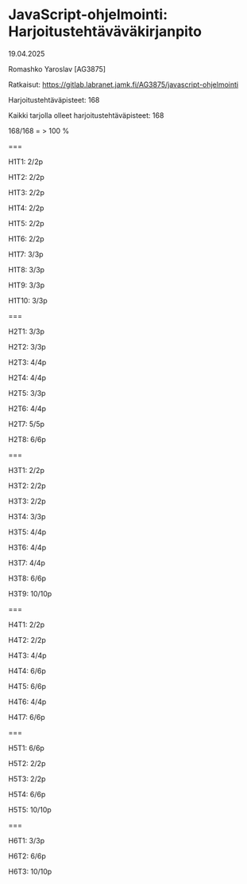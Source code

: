 # JavaScript-ohjelmointi: Harjoitustehtäväväkirjanpito

19.04.2025

Romashko Yaroslav [AG3875]

Ratkaisut: https://gitlab.labranet.jamk.fi/AG3875/javascript-ohjelmointi

Harjoitustehtäväpisteet: 168

Kaikki tarjolla olleet harjoitustehtäväpisteet: 168

168/168 = > 100 %

===

H1T1: 2/2p

H1T2: 2/2p

H1T3: 2/2p

H1T4: 2/2p

H1T5: 2/2p

H1T6: 2/2p

H1T7: 3/3p

H1T8: 3/3p

H1T9: 3/3p

H1T10: 3/3p

===

H2T1: 3/3p

H2T2: 3/3p

H2T3: 4/4p

H2T4: 4/4p

H2T5: 3/3p

H2T6: 4/4p

H2T7: 5/5p

H2T8: 6/6p

===

H3T1: 2/2p

H3T2: 2/2p

H3T3: 2/2p

H3T4: 3/3p

H3T5: 4/4p

H3T6: 4/4p

H3T7: 4/4p

H3T8: 6/6p

H3T9: 10/10p

===

H4T1: 2/2p

H4T2: 2/2p

H4T3: 4/4p

H4T4: 6/6p

H4T5: 6/6p

H4T6: 4/4p

H4T7: 6/6p

===

H5T1: 6/6p

H5T2: 2/2p

H5T3: 2/2p

H5T4: 6/6p

H5T5: 10/10p

===

H6T1: 3/3p

H6T2: 6/6p

H6T3: 10/10p